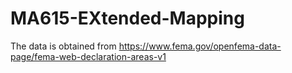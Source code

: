 # MA615-EXtended-Mapping
The data is obtained from https://www.fema.gov/openfema-data-page/fema-web-declaration-areas-v1
